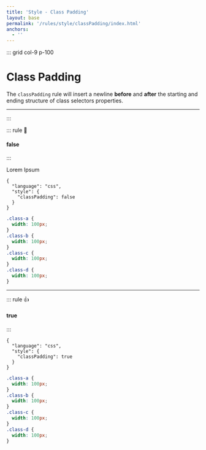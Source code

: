 ```yaml
---
title: 'Style - Class Padding'
layout: base
permalink: '/rules/style/classPadding/index.html'
anchors:
  - ''
---
```


::: grid col-9 p-100

# Class Padding

The `classPadding` rule will insert a newline **before** and **after** the starting and ending structure of class selectors properties.

---

:::

<!--

🙌 - Recommended Choice
👍 - Good Choice
👎 - Not Recommended
🤡 - Clown Choice
😳 - Bad Choice

-->

::: rule 🙌

#### false

:::

Lorem Ipsum

<!-- RULES ARE REQUIRED -->

```json:rules
{
  "language": "css",
  "style": {
    "classPadding": false
  }
}
```

<!-- prettier-ignore -->
```css
.class-a {
  width: 100px;
}
.class-b {
  width: 100px;
}
.class-c {
  width: 100px;
}
.class-d {
  width: 100px;
}
```

---

::: rule 👍

#### true

:::

```json:rules
{
  "language": "css",
  "style": {
    "classPadding": true
  }
}
```

<!-- prettier-ignore -->
```css
.class-a {
  width: 100px;
}
.class-b {
  width: 100px;
}
.class-c {
  width: 100px;
}
.class-d {
  width: 100px;
}
```
